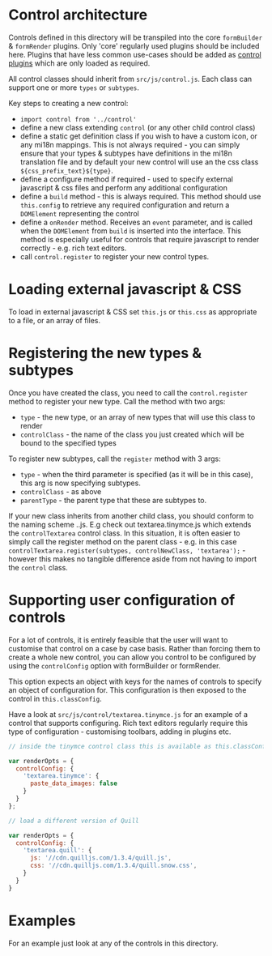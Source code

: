 # Control architecture

Controls defined in this directory will be transpiled into the core `formBuilder` & `formRender` plugins. Only 'core' regularly used plugins should be included here. Plugins that have less common use-cases should be added as [control plugins](../control_plugins) which are only loaded as required.

All control classes should inherit from `src/js/control.js`. Each class can support one or more `types` or `subtypes`.

Key steps to creating a new control:

  * `import control from '../control'`
  * define a new class extending `control` (or any other child control class)
  * define a static get definition class if you wish to have a custom icon, or any mi18n mappings. This is not always required - you can simply ensure that your types & subtypes have definitions in the mi18n translation file and by default your new control will use an the css class `${css_prefix_text}${type}`.
  * define a configure method if required - used to specify external javascript & css files and perform any additional configuration
  * define a `build` method - this is always required. This method should use `this.config` to retrieve any required configuration and return a `DOMElement` representing the control
  * define a `onRender` method. Receives an `event` parameter, and is called when the `DOMElement` from `build` is inserted into the interface. This method is especially useful for controls that require javascript to render correctly - e.g. rich text editors.
  * call `control.register` to register your new control types.

# Loading external javascript & CSS

To load in external javascript & CSS set `this.js` or `this.css` as appropriate to a file, or an array of files.

# Registering the new types & subtypes

Once you have created the class, you need to call the `control.register` method to register your new type. Call the method with two args:

  * `type` - the new type, or an array of new types that will use this class to render
  * `controlClass` - the name of the class you just created which will be bound to the specified types

To register new subtypes, call the `register` method with 3 args:

  * `type` - when the third parameter is specified (as it will be in this case), this arg is now specifying subtypes.
  * `controlClass` - as above
  * `parentType` - the parent type that these are subtypes to.

If your new class inherits from another child class, you should conform to the naming scheme <parentFile>.<thisClass>.js. E.g check out textarea.tinymce.js which extends the `controlTextarea` control class. In this situation, it is often easier to simply call the register method on the parent class - e.g. in this case `controlTextarea.register(subtypes, controlNewClass, 'textarea');` - however this makes no tangible difference aside from not having to import the `control` class.

# Supporting user configuration of controls

For a lot of controls, it is entirely feasible that the user will want to customise that control on a case by case basis. Rather than forcing them to create a whole new control, you can allow you control to be configured by using the `controlConfig` option with formBuilder or formRender.

This option expects an object with keys for the names of controls to specify an object of configuration for. This configuration is then exposed to the control in `this.classConfig`.

Have a look at `src/js/control/textarea.tinymce.js` for an example of a control that supports configuring. Rich text editors regularly require this type of configuration - customising toolbars, adding in plugins etc.

```javascript
// inside the tinymce control class this is available as this.classConfig.paste_data_images

var renderOpts = {
  controlConfig: {
    'textarea.tinymce': {
      paste_data_images: false
    }
  }
};

// load a different version of Quill

var renderOpts = {
  controlConfig: {
    'textarea.quill': {
      js: '//cdn.quilljs.com/1.3.4/quill.js',
      css: '//cdn.quilljs.com/1.3.4/quill.snow.css',
    }
  }
}

```

# Examples

For an example just look at any of the controls in this directory.
